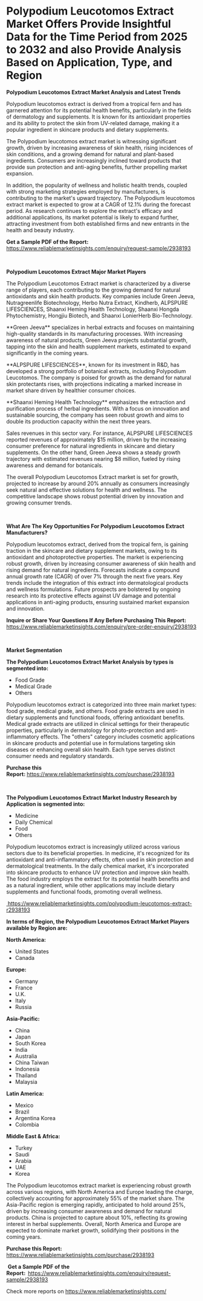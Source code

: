 <p><h1>Polypodium Leucotomos Extract Market Offers Provide Insightful Data for the Time Period from 2025 to 2032 and also Provide Analysis Based on Application, Type, and Region</h1></p><p><strong>Polypodium Leucotomos Extract Market Analysis and Latest Trends</strong></p>
<p><p>Polypodium leucotomos extract is derived from a tropical fern and has garnered attention for its potential health benefits, particularly in the fields of dermatology and supplements. It is known for its antioxidant properties and its ability to protect the skin from UV-related damage, making it a popular ingredient in skincare products and dietary supplements.</p><p>The Polypodium leucotomos extract market is witnessing significant growth, driven by increasing awareness of skin health, rising incidences of skin conditions, and a growing demand for natural and plant-based ingredients. Consumers are increasingly inclined toward products that provide sun protection and anti-aging benefits, further propelling market expansion. </p><p>In addition, the popularity of wellness and holistic health trends, coupled with strong marketing strategies employed by manufacturers, is contributing to the market's upward trajectory. The Polypodium leucotomos extract market is expected to grow at a CAGR of 12.1% during the forecast period. As research continues to explore the extract's efficacy and additional applications, its market potential is likely to expand further, attracting investment from both established firms and new entrants in the health and beauty industry.</p></p>
<p><strong>Get a Sample PDF of the Report:&nbsp;</strong> <a href="https://www.reliablemarketinsights.com/enquiry/request-sample/2938193?utm_campaign=2639&utm_medium=2&utm_source=Github&utm_content=ia&utm_term=15032025&utm_id=polypodium-leucotomos-extract">https://www.reliablemarketinsights.com/enquiry/request-sample/2938193</a></p>
<p>&nbsp;</p>
<p><strong>Polypodium Leucotomos Extract Major Market Players</strong></p>
<p><p>The Polypodium Leucotomos Extract market is characterized by a diverse range of players, each contributing to the growing demand for natural antioxidants and skin health products. Key companies include Green Jeeva, Nutragreenlife Biotechnology, Herbo Nutra Extract, Kindherb, ALPSPURE LIFESCIENCES, Shaanxi Heming Health Technology, Shaanxi Hongda Phytochemistry, Hongjiu Biotech, and Shaanxi LonierHerb Bio-Technology.</p><p>**Green Jeeva** specializes in herbal extracts and focuses on maintaining high-quality standards in its manufacturing processes. With increasing awareness of natural products, Green Jeeva projects substantial growth, tapping into the skin and health supplement markets, estimated to expand significantly in the coming years.</p><p>**ALPSPURE LIFESCIENCES**, known for its investment in R&D, has developed a strong portfolio of botanical extracts, including Polypodium Leucotomos. The company is poised for growth as the demand for natural skin protectants rises, with projections indicating a marked increase in market share driven by healthier consumer choices.</p><p>**Shaanxi Heming Health Technology** emphasizes the extraction and purification process of herbal ingredients. With a focus on innovation and sustainable sourcing, the company has seen robust growth and aims to double its production capacity within the next three years.</p><p>Sales revenues in this sector vary. For instance, ALPSPURE LIFESCIENCES reported revenues of approximately $15 million, driven by the increasing consumer preference for natural ingredients in skincare and dietary supplements. On the other hand, Green Jeeva shows a steady growth trajectory with estimated revenues nearing $8 million, fueled by rising awareness and demand for botanicals.</p><p>The overall Polypodium Leucotomos Extract market is set for growth, projected to increase by around 20% annually as consumers increasingly seek natural and effective solutions for health and wellness. The competitive landscape shows robust potential driven by innovation and growing consumer trends.</p></p>
<p>&nbsp;</p>
<p><strong>What Are The Key Opportunities For Polypodium Leucotomos Extract Manufacturers?</strong></p>
<p><p>Polypodium leucotomos extract, derived from the tropical fern, is gaining traction in the skincare and dietary supplement markets, owing to its antioxidant and photoprotective properties. The market is experiencing robust growth, driven by increasing consumer awareness of skin health and rising demand for natural ingredients. Forecasts indicate a compound annual growth rate (CAGR) of over 7% through the next five years. Key trends include the integration of this extract into dermatological products and wellness formulations. Future prospects are bolstered by ongoing research into its protective effects against UV damage and potential applications in anti-aging products, ensuring sustained market expansion and innovation.</p></p>
<p><strong>Inquire or Share Your Questions If Any Before Purchasing This Report:</strong> <a href="https://www.reliablemarketinsights.com/enquiry/pre-order-enquiry/2938193?utm_campaign=2639&utm_medium=2&utm_source=Github&utm_content=ia&utm_term=15032025&utm_id=polypodium-leucotomos-extract">https://www.reliablemarketinsights.com/enquiry/pre-order-enquiry/2938193</a></p>
<p>&nbsp;</p>
<p><strong>Market Segmentation</strong></p>
<p><strong>The Polypodium Leucotomos Extract Market Analysis by types is segmented into:</strong></p>
<p><ul><li>Food Grade</li><li>Medical Grade</li><li>Others</li></ul></p>
<p><p>Polypodium leucotomos extract is categorized into three main market types: food grade, medical grade, and others. Food grade extracts are used in dietary supplements and functional foods, offering antioxidant benefits. Medical grade extracts are utilized in clinical settings for their therapeutic properties, particularly in dermatology for photo-protection and anti-inflammatory effects. The "others" category includes cosmetic applications in skincare products and potential use in formulations targeting skin diseases or enhancing overall skin health. Each type serves distinct consumer needs and regulatory standards.</p></p>
<p><strong>Purchase this Report:&nbsp;</strong><a href="https://www.reliablemarketinsights.com/purchase/2938193?utm_campaign=2639&utm_medium=2&utm_source=Github&utm_content=ia&utm_term=15032025&utm_id=polypodium-leucotomos-extract">https://www.reliablemarketinsights.com/purchase/2938193</a></p>
<p>&nbsp;</p>
<p><strong>The Polypodium Leucotomos Extract Market Industry Research by Application is segmented into:</strong></p>
<p><ul><li>Medicine</li><li>Daily Chemical</li><li>Food</li><li>Others</li></ul></p>
<p><p>Polypodium leucotomos extract is increasingly utilized across various sectors due to its beneficial properties. In medicine, it's recognized for its antioxidant and anti-inflammatory effects, often used in skin protection and dermatological treatments. In the daily chemical market, it's incorporated into skincare products to enhance UV protection and improve skin health. The food industry employs the extract for its potential health benefits and as a natural ingredient, while other applications may include dietary supplements and functional foods, promoting overall wellness.</p></p>
<p><a href="https://www.reliablemarketinsights.com/polypodium-leucotomos-extract-r2938193?utm_campaign=2639&utm_medium=2&utm_source=Github&utm_content=ia&utm_term=15032025&utm_id=polypodium-leucotomos-extract">&nbsp;https://www.reliablemarketinsights.com/polypodium-leucotomos-extract-r2938193</a></p>
<p><strong>In terms of Region, the Polypodium Leucotomos Extract Market Players available by Region are:</strong></p>
<p>
    <p> <strong> North America: </strong>
        <ul>
            <li>United States</li>
            <li>Canada</li>
        </ul>
        </p> 
    <p> <strong> Europe: </strong>
        <ul>
            <li>Germany</li>
            <li>France</li>
            <li>U.K.</li>
            <li>Italy</li>
            <li>Russia</li>
        </ul>
        </p> 
    <p> <strong> Asia-Pacific: </strong>
        <ul>
            <li>China</li>
            <li>Japan</li>
            <li>South Korea</li>
            <li>India</li>
            <li>Australia</li>
            <li>China Taiwan</li>
            <li>Indonesia</li>
            <li>Thailand</li>
            <li>Malaysia</li>
        </ul>
        </p> 
    <p> <strong> Latin America: </strong>
        <ul>
            <li>Mexico</li>
            <li>Brazil</li>
            <li>Argentina Korea</li>
            <li>Colombia</li>
        </ul>
        </p> 
    <p> <strong> Middle East & Africa: </strong>
        <ul>
            <li>Turkey</li>
            <li>Saudi</li>
            <li>Arabia</li>
            <li>UAE</li>
            <li>Korea</li>
        </ul>
    </p>
    </p>
<p><p>The Polypodium leucotomos extract market is experiencing robust growth across various regions, with North America and Europe leading the charge, collectively accounting for approximately 55% of the market share. The Asia-Pacific region is emerging rapidly, anticipated to hold around 25%, driven by increasing consumer awareness and demand for natural products. China is projected to capture about 10%, reflecting its growing interest in herbal supplements. Overall, North America and Europe are expected to dominate market growth, solidifying their positions in the coming years.</p></p>
<p><strong>Purchase this Report: </strong><a href="https://www.reliablemarketinsights.com/purchase/2938193?utm_campaign=2639&utm_medium=2&utm_source=Github&utm_content=ia&utm_term=15032025&utm_id=polypodium-leucotomos-extract">https://www.reliablemarketinsights.com/purchase/2938193</a></p>
<p>&nbsp;<strong>Get a Sample PDF of the Report:&nbsp;&nbsp;</strong><a href="https://www.reliablemarketinsights.com/enquiry/request-sample/2938193?utm_campaign=2639&utm_medium=2&utm_source=Github&utm_content=ia&utm_term=15032025&utm_id=polypodium-leucotomos-extract">https://www.reliablemarketinsights.com/enquiry/request-sample/2938193</a></p>
<p><strong></strong></p>
<p>Check more reports on <a href="https://www.reliablemarketinsights.com/?utm_campaign=2639&utm_medium=2&utm_source=Github&utm_content=ia&utm_term=15032025&utm_id=polypodium-leucotomos-extract">https://www.reliablemarketinsights.com/</a></p>